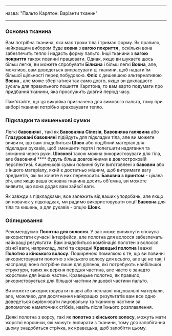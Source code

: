 - - -
назва: "Пальто Карлтон: Варіанти тканин"
- - -

### Основна тканина

Вам потрібна тканина, яка має трохи тіла і тримає форму. Як правило, найкращим вибором буде **вовна** з **вагою покриття** , оскільки вона забезпечить тепло і надасть форму пальто. Інші тканини з **вагою покриття** також повинні працювати. Однак, якщо ви шукаєте щось більш легке, ви можете спробувати **Білизна** і більш легкі **Вовна**, але, можливо, вам доведеться випрасувати ці тканини, щоб надати їм більшої щільності перед побудовою. **Фліс** є дешевшою альтернативою **Вовна** , але може зберігатися так само довго, якщо ви докладаєте зусиль для правильного пошиття Карлтона, то вам варто подумати про придбання тканини, яка прослужить довгий період часу.

<Note>

Пам'ятайте, що ця викрійка призначена для зимового пальта, тому при виборі тканини потрібно враховувати тепло.

</Note>

### Підкладки та кишенькові сумки

Легкі **бавовняні** , такі як **Бавовняна Сілезія**, **Бавовняна галявина** або **Глазуровані бавовняні** підійдуть для підкладки тіла, але ви можете виявити, що вам знадобиться **Шовк** або подібний матеріал для підкладки рукавів, щоб зменшити тертя і полегшити надягання та знімання через руки. **Шовкові** також можна використовувати для тіла, але бавовняні **** будуть більш довговічними в довгостроковій перспективі. Кишенькові сумки повинні бути виготовлені з **бавовни** або з іншого матеріалу, який є достатньо міцним, щоб витримати вагу предметів, які ви хочете в них переносити. **Бавовна з принтом** - цікава річ, але якщо ваша основна тканина досить об'ємна, ви можете виявити, що вона додає вам зайвої ваги.

<Tip>

Як завжди з підкладками, все залежить від ваших уподобань, але якщо ви новачок у підкладках, ми радимо використовувати опції **Бавовна** для тіла та кишень, а для рукавів - опцію **Шовк**.

</Tip>

### Облицювання

Рекомендуємо **Полотна для волосся**. У вас може виникнути спокуса використати сучасні інтерфейси, але полотна для волосся забезпечать найкращі результати. Вам знадобиться комбінація полотен з волосся різної ваги, наприклад, легкі та середні **Кравецькі полотна** і важкі **Полотно з кінського волосу**. Поширеною помилкою є те, що ви повинні використовувати полотно з кінського волосу для всього, але це не так, і насправді воно потрібне лише для ділянок, які потребують найбільшої структури, таких як верхня передня частина, але часто є занадто жорстким для інших частин. Кравецьке полотно, як правило, використовується для більшої частини лицьової частини пальто.

<Tip>

Ви можете використовувати плавкі або неплавкі лицювальні матеріали, але, можливо, для досягнення найкращих результатів вам все одно доведеться вирівнювати лицювальну та тканинну частини за допомогою наметочних стібків, навіть після їхнього розплавлення.

</Tip>

<Note>

Деякі полотна з ворсу, такі як **полотно з кінського волосу**, можуть мати жорсткі ворсинки, які можуть випирати з тканини, тому для запобігання цьому знадобиться стрічка, як кравецька, щоб запобігти цьому.

</Note>
